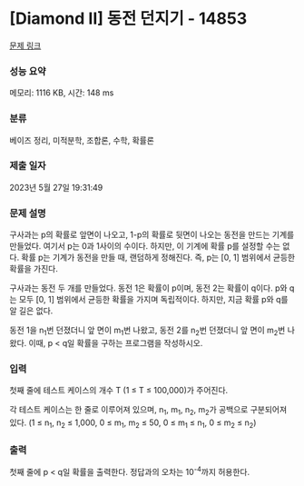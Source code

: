 # [Diamond II] 동전 던지기 - 14853 

[문제 링크](https://www.acmicpc.net/problem/14853) 

### 성능 요약

메모리: 1116 KB, 시간: 148 ms

### 분류

베이즈 정리, 미적분학, 조합론, 수학, 확률론

### 제출 일자

2023년 5월 27일 19:31:49

### 문제 설명

<p>구사과는 p의 확률로 앞면이 나오고, 1-p의 확률로 뒷면이 나오는 동전을 만드는 기계를 만들었다. 여기서 p는 0과 1사이의 수이다. 하지만, 이 기계에 확률 p를 설정할 수는 없다. 확률 p는 기계가 동전을 만들 때, 랜덤하게 정해진다. 즉, p는 [0, 1] 범위에서 균등한 확률을 가진다.</p>

<p>구사과는 동전 두 개를 만들었다. 동전 1은 확률이 p이며, 동전 2는 확률이 q이다. p와 q는 모두 [0, 1] 범위에서 균등한 확률을 가지며 독립적이다. 하지만, 지금 확률 p와 q를 알 길은 없다.</p>

<p>동전 1을 n<sub>1</sub>번 던졌더니 앞 면이 m<sub>1</sub>번 나왔고, 동전 2를 n<sub>2</sub>번 던졌더니 앞 면이 m<sub>2</sub>번 나왔다. 이때, p < q일 확률을 구하는 프로그램을 작성하시오.</p>

### 입력 

 <p>첫째 줄에 테스트 케이스의 개수 T (1 ≤ T ≤ 100,000)가 주어진다.</p>

<p>각 테스트 케이스는 한 줄로 이루어져 있으며, n<sub>1</sub>, m<sub>1</sub>, n<sub>2</sub>, m<sub>2</sub>가 공백으로 구분되어져 있다. (1 ≤ n<sub>1</sub>, n<sub>2</sub> ≤ 1,000, 0 ≤ m<sub>1</sub>, m<sub>2</sub> ≤ 50, 0 ≤ m<sub>1</sub> ≤ n<sub>1</sub>, 0 ≤ m<sub>2</sub> ≤ n<sub>2</sub>)</p>

### 출력 

 <p>첫째 줄에 p < q일 확률을 출력한다. 정답과의 오차는 10<sup>-4</sup>까지 허용한다.</p>

